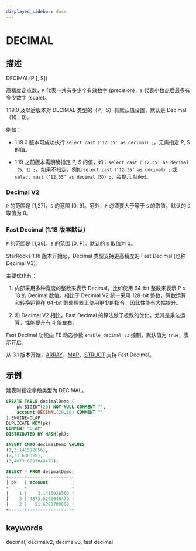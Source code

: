```yaml
---
displayed_sidebar: docs
---
```


# DECIMAL

## 描述

DECIMAL(P [, S])

高精度定点数，`P` 代表一共有多少个有效数字 (precision)，`S` 代表小数点后最多有多少数字 (scale)。

1.19.0 及以后版本对 DECIMAL 类型的（P，S）有默认值设置，默认是 Decimal（10，0）。

例如：

- 1.19.0 版本可成功执行 `select cast（‘12.35’ as decimal）;`，无需指定 P, S 的值。

- 1.19 之前版本需明确指定 P, S 的值，如：`select cast（‘12.35’ as decimal（5，1）;`。如果不指定，例如 `select cast（‘12.35’ as decimal）;` 或 `select cast（‘12.35’ as decimal（5））;`，会提示 failed。

### Decimal V2

`P` 的范围是 [1,27]，`S` 的范围 [0, 9]。另外，`P` 必须要大于等于 `S` 的取值。默认的 `S` 取值为 0。

### Fast Decimal (1.18 版本默认)

`P` 的范围是 [1,38]，`S` 的范围 [0, P]。默认的 `S` 取值为 0。

StarRocks 1.18 版本开始起，Decimal 类型支持更高精度的 Fast Decimal (也称 Decimal V3)。

主要优化有：

1. 内部采用多种宽度的整数来表示 Decimal。比如使用 64-bit 整数来表示 P &le; 18 的 Decimal 数值。相比于 Decimal V2 统一采用 128-bit 整数，算数运算和转换运算在 64-bit 的处理器上使用更少的指令，因此性能有大幅提升。

2. 和 Decimal V2 相比，Fast Decimal 的算法做了极致的优化，尤其是乘法运算，性能提升有 4 倍左右。

Fast Decimal 功能由 FE 动态参数 `enable_decimal_v3` 控制，默认值为 `true`，表示开启。

从 3.1 版本开始，[ARRAY](../semi_structured/Array.md)、[MAP](../semi_structured/Map.md)、[STRUCT](../semi_structured/STRUCT.md) 支持 Fast Decimal。

## 示例

建表时指定字段类型为 DECIMAL。

```sql
CREATE TABLE decimalDemo (
    pk BIGINT(20) NOT NULL COMMENT "",
    account DECIMAL(20,10) COMMENT ""
) ENGINE=OLAP 
DUPLICATE KEY(pk)
COMMENT "OLAP"
DISTRIBUTED BY HASH(pk);

INSERT INTO decimalDemo VALUES
(1,3.141592656),
(2,21.638378),
(3,4873.6293048479);

SELECT * FROM decimalDemo;
+------+-----------------+
| pk   | account         |
+------+-----------------+
|    1 |    3.1415926560 |
|    3 | 4873.6293048479 |
|    2 |   21.6383780000 |
+------+-----------------+
```

## keywords

decimal, decimalv2, decimalv3, fast decimal
